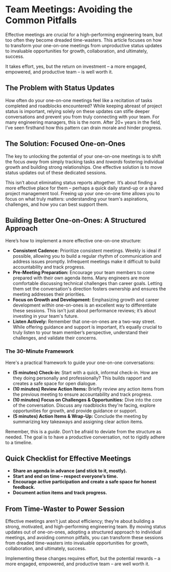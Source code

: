 # Team Meetings: Avoiding the Common Pitfalls

Effective meetings are crucial for a high-performing engineering team, but too often they become dreaded time-wasters. This article focuses on how to transform your one-on-one meetings from unproductive status updates to invaluable opportunities for growth, collaboration, and ultimately, success.

It takes effort, yes, but the return on investment – a more engaged, empowered, and productive team – is well worth it.

## The Problem with Status Updates

How often do your one-on-one meetings feel like a recitation of tasks completed and roadblocks encountered? While keeping abreast of project status is important, relying solely on these updates can stifle deeper conversations and prevent you from truly connecting with your team. For many engineering managers, this is the norm. After 20+ years in the field, I’ve seen firsthand how this pattern can drain morale and hinder progress.

## The Solution: Focused One-on-Ones

The key to unlocking the potential of your one-on-one meetings is to shift the focus *away* from simply tracking tasks and *towards* fostering individual growth and building strong relationships. One effective solution is to move status updates out of these dedicated sessions. 

This isn’t about eliminating status reports altogether. It’s about finding a more effective place for them – perhaps a quick daily stand-up or a shared project management tool. Freeing up your one-on-one time allows you to focus on what truly matters: understanding your team's aspirations, challenges, and how you can best support them.

## Building Better One-on-Ones: A Structured Approach

Here’s how to implement a more effective one-on-one structure:

* **Consistent Cadence:**  Prioritize consistent meetings. Weekly is ideal if possible, allowing you to build a regular rhythm of communication and address issues promptly. Infrequent meetings make it difficult to build accountability and track progress.
* **Pre-Meeting Preparation:** Encourage your team members to come prepared with their own agenda items. Many engineers are more comfortable discussing technical challenges than career goals. Letting them set the conversation's direction fosters ownership and ensures the meeting addresses their priorities.
* **Focus on Growth and Development:** Emphasizing growth and career development *within* one-on-ones is an excellent way to differentiate these sessions. This isn’t just about performance reviews; it’s about investing in your team's future.
* **Listen Actively:** Remember that one-on-ones are a two-way street. While offering guidance and support is important, it’s equally crucial to truly listen to your team member’s perspective, understand their challenges, and validate their concerns. 

### The 30-Minute Framework

Here's a practical framework to guide your one-on-one conversations:

* **(5 minutes) Check-in:** Start with a quick, informal check-in. How are they doing personally and professionally? This builds rapport and creates a safe space for open dialogue.
* **(10 minutes) Review Action Items:** Briefly review any action items from the previous meeting to ensure accountability and track progress.
* **(10 minutes) Focus on Challenges & Opportunities:**  Dive into the core of the conversation. Discuss any roadblocks they're facing, explore opportunities for growth, and provide guidance or support.
* **(5 minutes) Action Items & Wrap-Up:**  Conclude the meeting by summarizing key takeaways and assigning clear action items.

Remember, this is a *guide*. Don’t be afraid to deviate from the structure as needed. The goal is to have a productive conversation, not to rigidly adhere to a timeline.

## Quick Checklist for Effective Meetings

* **Share an agenda in advance (and stick to it, mostly).**
* **Start and end on time – respect everyone’s time.**
* **Encourage active participation and create a safe space for honest feedback.**
* **Document action items and track progress.**



## From Time-Waster to Power Session

Effective meetings aren’t just about efficiency; they’re about building a strong, motivated, and high-performing engineering team. By moving status updates out of one-on-ones, adopting a structured approach to individual meetings, and avoiding common pitfalls, you can transform these sessions from dreaded time-wasters into invaluable opportunities for growth, collaboration, and ultimately, success. 

Implementing these changes requires effort, but the potential rewards – a more engaged, empowered, and productive team – are well worth it.